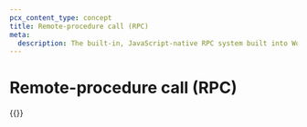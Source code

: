 ```yaml
---
pcx_content_type: concept
title: Remote-procedure call (RPC)
meta:
  description: The built-in, JavaScript-native RPC system built into Workers and Durable Objects
---
```


# Remote-procedure call (RPC)



{{<directory-listing showDescriptions="true">}}





